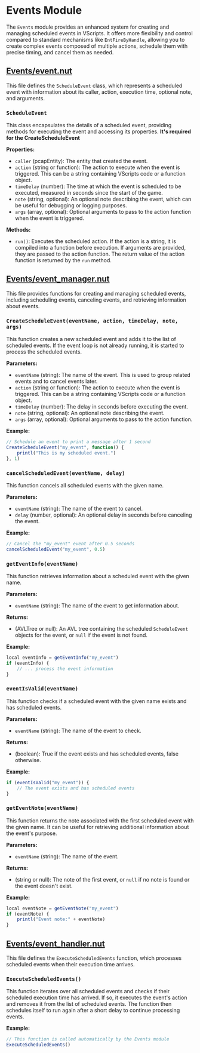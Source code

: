 # Events Module

The `Events` module provides an enhanced system for creating and managing scheduled events in VScripts. It offers more flexibility and control compared to standard mechanisms like `EntFireByHandle`, allowing you to create complex events composed of multiple actions, schedule them with precise timing, and cancel them as needed.

## [Events/event.nut](event.nut)

This file defines the `ScheduleEvent` class, which represents a scheduled event with information about its caller, action, execution time, optional note, and arguments.

### `ScheduleEvent`

This class encapsulates the details of a scheduled event, providing methods for executing the event and accessing its properties. **It's required for the CreateScheduleEvent**

**Properties:**

* `caller` (pcapEntity): The entity that created the event.
* `action` (string or function): The action to execute when the event is triggered. This can be a string containing VScripts code or a function object.
* `timeDelay` (number): The time at which the event is scheduled to be executed, measured in seconds since the start of the game.
* `note` (string, optional): An optional note describing the event, which can be useful for debugging or logging purposes.
* `args` (array, optional): Optional arguments to pass to the action function when the event is triggered.

**Methods:**

* `run()`: Executes the scheduled action. If the action is a string, it is compiled into a function before execution. If arguments are provided, they are passed to the action function. The return value of the action function is returned by the `run` method.


## [Events/event_manager.nut](event_manager.nut)

This file provides functions for creating and managing scheduled events, including scheduling events, canceling events, and retrieving information about events.

### `CreateScheduleEvent(eventName, action, timeDelay, note, args)`

This function creates a new scheduled event and adds it to the list of scheduled events. If the event loop is not already running, it is started to process the scheduled events.

**Parameters:**

* `eventName` (string): The name of the event. This is used to group related events and to cancel events later.
* `action` (string or function): The action to execute when the event is triggered. This can be a string containing VScripts code or a function object.
* `timeDelay` (number): The delay in seconds before executing the event.
* `note` (string, optional): An optional note describing the event.
* `args` (array, optional): Optional arguments to pass to the action function.

**Example:**

```js
// Schedule an event to print a message after 1 second
CreateScheduleEvent("my_event", function() {
    printl("This is my scheduled event.")
}, 1)
```

### `cancelScheduledEvent(eventName, delay)`

This function cancels all scheduled events with the given name.

**Parameters:**

* `eventName` (string): The name of the event to cancel.
* `delay` (number, optional): An optional delay in seconds before canceling the event.

**Example:**

```js
// Cancel the "my_event" event after 0.5 seconds
cancelScheduledEvent("my_event", 0.5)
```

### `getEventInfo(eventName)`

This function retrieves information about a scheduled event with the given name.

**Parameters:**

* `eventName` (string): The name of the event to get information about.

**Returns:**

* (AVLTree or null): An AVL tree containing the scheduled `ScheduleEvent` objects for the event, or `null` if the event is not found.

**Example:**

```js
local eventInfo = getEventInfo("my_event")
if (eventInfo) {
    // ... process the event information
}
```

### `eventIsValid(eventName)`

This function checks if a scheduled event with the given name exists and has scheduled events.

**Parameters:**

* `eventName` (string): The name of the event to check.

**Returns:**

* (boolean): True if the event exists and has scheduled events, false otherwise.

**Example:**

```js
if (eventIsValid("my_event")) {
    // The event exists and has scheduled events
}
```

### `getEventNote(eventName)`

This function returns the note associated with the first scheduled event with the given name. It can be useful for retrieving additional information about the event's purpose.

**Parameters:**

* `eventName` (string): The name of the event.

**Returns:**

* (string or null): The note of the first event, or `null` if no note is found or the event doesn't exist.

**Example:**

```js
local eventNote = getEventNote("my_event")
if (eventNote) {
    printl("Event note:" + eventNote)
}
```

## [Events/event_handler.nut](event_handler.nut)

This file defines the `ExecuteScheduledEvents` function, which processes scheduled events when their execution time arrives.

### `ExecuteScheduledEvents()`

This function iterates over all scheduled events and checks if their scheduled execution time has arrived. If so, it executes the event's action and removes it from the list of scheduled events. The function then schedules itself to run again after a short delay to continue processing events.

**Example:**

```js
// This function is called automatically by the Events module
ExecuteScheduledEvents()
```